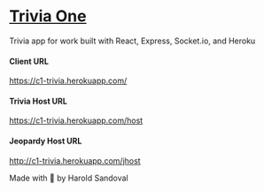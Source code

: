 # [Trivia One](https://trivia-250404.appspot.com/)
Trivia app for work built with React, Express, Socket.io, and Heroku
 
#### Client URL
https://c1-trivia.herokuapp.com/
#### Trivia Host URL
https://c1-trivia.herokuapp.com/host
#### Jeopardy Host URL
http://c1-trivia.herokuapp.com/jhost 


Made with 💜 by Harold Sandoval
